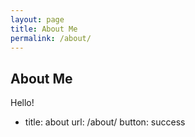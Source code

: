 ```yaml
---
layout: page
title: About Me
permalink: /about/
---
```


## About Me

Hello!

- title: about
  url: /about/
  button: success
